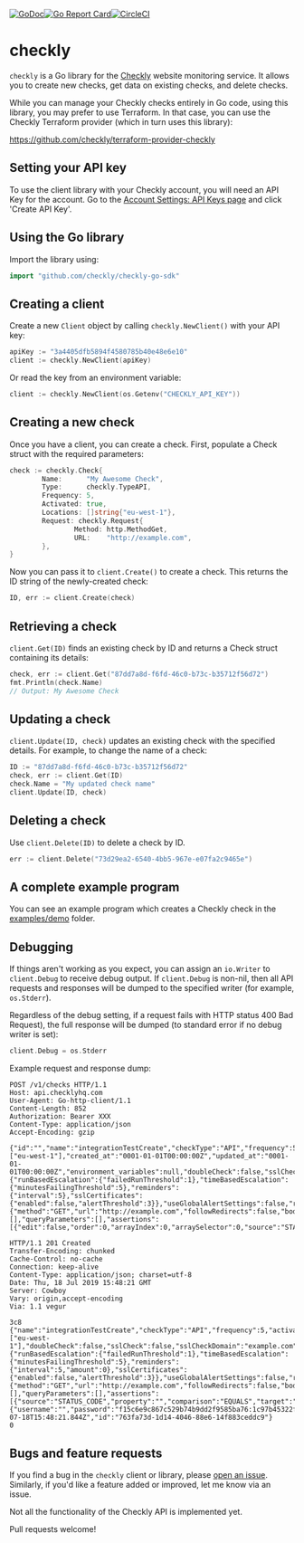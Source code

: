 [![GoDoc](https://godoc.org/github.com/checkly/checkly-go-sdk?status.png)](http://godoc.org/github.com/checkly/checkly-go-sdk)[![Go Report Card](https://goreportcard.com/badge/github.com/checkly/checkly-go-sdk)](https://goreportcard.com/report/github.com/checkly/checkly-go-sdk)[![CircleCI](https://circleci.com/gh/checkly/checkly-go-sdk.svg?style=svg)](https://circleci.com/gh/checkly/checkly-go-sdk)

# checkly

`checkly` is a Go library for the [Checkly](https://checklyhq.com/?utm_source=github&lmref=1374) website monitoring service. It allows you to create new checks, get data on existing checks, and delete checks.

While you can manage your Checkly checks entirely in Go code, using this library, you may prefer to use Terraform. In that case, you can use the Checkly Terraform provider (which in turn uses this library):

https://github.com/checkly/terraform-provider-checkly

## Setting your API key

To use the client library with your Checkly account, you will need an API Key for the account. Go to the [Account Settings: API Keys page](https://app.checklyhq.com/account/api-keys) and click 'Create API Key'.

## Using the Go library

Import the library using:

```go
import "github.com/checkly/checkly-go-sdk"
```

## Creating a client

Create a new `Client` object by calling `checkly.NewClient()` with your API key:

```go
apiKey := "3a4405dfb5894f4580785b40e48e6e10"
client := checkly.NewClient(apiKey)
```

Or read the key from an environment variable:

```go
client := checkly.NewClient(os.Getenv("CHECKLY_API_KEY"))
```

## Creating a new check

Once you have a client, you can create a check. First, populate a Check struct with the required parameters:

```go
check := checkly.Check{
		Name:      "My Awesome Check",
		Type:      checkly.TypeAPI,
		Frequency: 5,
		Activated: true,
		Locations: []string{"eu-west-1"},
		Request: checkly.Request{
			    Method: http.MethodGet,
			    URL:    "http://example.com",
		},
}
```

Now you can pass it to `client.Create()` to create a check. This returns the ID string of the newly-created check:

```go
ID, err := client.Create(check)
```

## Retrieving a check

`client.Get(ID)` finds an existing check by ID and returns a Check struct containing its details:

```go
check, err := client.Get("87dd7a8d-f6fd-46c0-b73c-b35712f56d72")
fmt.Println(check.Name)
// Output: My Awesome Check

```

## Updating a check

`client.Update(ID, check)` updates an existing check with the specified details. For example, to change the name of a check:

```go
ID := "87dd7a8d-f6fd-46c0-b73c-b35712f56d72"
check, err := client.Get(ID)
check.Name = "My updated check name"
client.Update(ID, check)
```

## Deleting a check

Use `client.Delete(ID)` to delete a check by ID.

```go
err := client.Delete("73d29ea2-6540-4bb5-967e-e07fa2c9465e")
```

## A complete example program

You can see an example program which creates a Checkly check in the [examples/demo](examples/demo/main.go) folder.

## Debugging

If things aren't working as you expect, you can assign an `io.Writer` to `client.Debug` to receive debug output. If `client.Debug` is non-nil, then all API requests and responses will be dumped to the specified writer (for example, `os.Stderr`).

Regardless of the debug setting, if a request fails with HTTP status 400 Bad Request), the full response will be dumped (to standard error if no debug writer is set):

```go
client.Debug = os.Stderr
```

Example request and response dump:

```
POST /v1/checks HTTP/1.1
Host: api.checklyhq.com
User-Agent: Go-http-client/1.1
Content-Length: 852
Authorization: Bearer XXX
Content-Type: application/json
Accept-Encoding: gzip

{"id":"","name":"integrationTestCreate","checkType":"API","frequency":5,"activated":true,"muted":false,"shouldFail":false,"locations":["eu-west-1"],"created_at":"0001-01-01T00:00:00Z","updated_at":"0001-01-01T00:00:00Z","environment_variables":null,"doubleCheck":false,"sslCheck":false,"sslCheckDomain":"example.com","alertSettings":{"runBasedEscalation":{"failedRunThreshold":1},"timeBasedEscalation":{"minutesFailingThreshold":5},"reminders":{"interval":5},"sslCertificates":{"enabled":false,"alertThreshold":3}},"useGlobalAlertSettings":false,"request":{"method":"GET","url":"http://example.com","followRedirects":false,"body":"","bodyType":"NONE","headers":[],"queryParameters":[],"assertions":[{"edit":false,"order":0,"arrayIndex":0,"arraySelector":0,"source":"STATUS_CODE","property":"","comparison":"EQUALS","target":"200"}]}}

HTTP/1.1 201 Created
Transfer-Encoding: chunked
Cache-Control: no-cache
Connection: keep-alive
Content-Type: application/json; charset=utf-8
Date: Thu, 18 Jul 2019 15:48:21 GMT
Server: Cowboy
Vary: origin,accept-encoding
Via: 1.1 vegur

3c8
{"name":"integrationTestCreate","checkType":"API","frequency":5,"activated":true,"muted":false,"shouldFail":false,"locations":["eu-west-1"],"doubleCheck":false,"sslCheck":false,"sslCheckDomain":"example.com","alertSettings":{"runBasedEscalation":{"failedRunThreshold":1},"timeBasedEscalation":{"minutesFailingThreshold":5},"reminders":{"interval":5,"amount":0},"sslCertificates":{"enabled":false,"alertThreshold":3}},"useGlobalAlertSettings":false,"request":{"method":"GET","url":"http://example.com","followRedirects":false,"body":"","bodyType":"NONE","headers":[],"queryParameters":[],"assertions":[{"source":"STATUS_CODE","property":"","comparison":"EQUALS","target":"200"}],"basicAuth":{"username":"","password":"f15c6e9c867c529b74b9dd2f9585ba76:1c97b45322f1cd139122666eb13c7562"}},"setupSnippetId":null,"tearDownSnippetId":null,"localSetupScript":null,"localTearDownScript":null,"created_at":"2019-07-18T15:48:21.844Z","id":"763fa73d-1d14-4046-88e6-14f883ceddc9"}
0
```

## Bugs and feature requests

If you find a bug in the `checkly` client or library, please [open an issue](https://github.com/checkly/checkly-go-sdk/issues). Similarly, if you'd like a feature added or improved, let me know via an issue.

Not all the functionality of the Checkly API is implemented yet.

Pull requests welcome!
